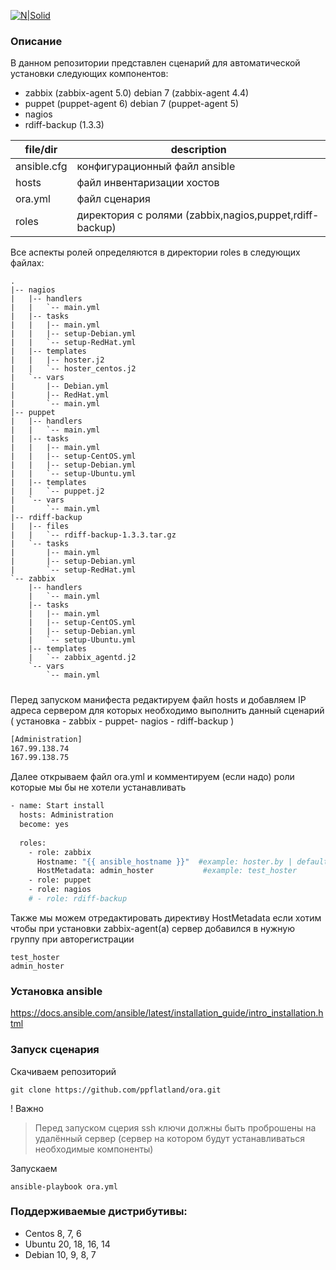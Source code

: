 [![N|Solid](https://www.fullstackpython.com/img/logos/ansible-wide.png)](https://docs.ansible.com/)

### Описание
В данном репозитории представлен сценарий для автоматической установки следующих  компонентов:
  - zabbix (zabbix-agent 5.0) debian 7 (zabbix-agent 4.4)
  - puppet (puppet-agent 6) debian 7 (puppet-agent 5)
  - nagios 
  - rdiff-backup (1.3.3)
 
| file/dir | description |
| ------ | ------ |
| ansible.cfg |конфигурационный файл ansible |
| hosts | файл инвентаризации хостов |
| ora.yml | файл сценария |
| roles | директория с ролями (zabbix,nagios,puppet,rdiff-backup) |

Все аспекты ролей определяются в директории roles в следующих файлах: 
```
.
|-- nagios
|   |-- handlers
|   |   `-- main.yml
|   |-- tasks
|   |   |-- main.yml
|   |   |-- setup-Debian.yml
|   |   `-- setup-RedHat.yml
|   |-- templates
|   |   |-- hoster.j2
|   |   `-- hoster_centos.j2
|   `-- vars
|       |-- Debian.yml
|       |-- RedHat.yml
|       `-- main.yml
|-- puppet
|   |-- handlers
|   |   `-- main.yml
|   |-- tasks
|   |   |-- main.yml
|   |   |-- setup-CentOS.yml
|   |   |-- setup-Debian.yml
|   |   `-- setup-Ubuntu.yml
|   |-- templates
|   |   `-- puppet.j2
|   `-- vars
|       `-- main.yml
|-- rdiff-backup
|   |-- files
|   |   `-- rdiff-backup-1.3.3.tar.gz
|   `-- tasks
|       |-- main.yml
|       |-- setup-Debian.yml
|       `-- setup-RedHat.yml
`-- zabbix
    |-- handlers
    |   `-- main.yml
    |-- tasks
    |   |-- main.yml
    |   |-- setup-CentOS.yml
    |   |-- setup-Debian.yml
    |   `-- setup-Ubuntu.yml
    |-- templates
    |   `-- zabbix_agentd.j2
    `-- vars
        `-- main.yml
```
##### 
Перед запуском манифеста редактируем файл hosts и добавляем IP адреса сервером для которых необходимо выполнить данный сценарий ( установка - zabbix - puppet- nagios - rdiff-backup )
```sh
[Administration]
167.99.138.74
167.99.138.75
```
Далее открываем файл ora.yml и комментируем (если надо) роли которые мы бы не хотели устанавливать
```sh
- name: Start install
  hosts: Administration
  become: yes
  
  roles:
    - role: zabbix
      Hostname: "{{ ansible_hostname }}"  #example: hoster.by | default hostname  
      HostMetadata: admin_hoster           #example: test_hoster
    - role: puppet
    - role: nagios
    # - role: rdiff-backup
```
Также мы можем отредактировать директиву HostMetadata если хотим чтобы при установки zabbix-agent(а) сервер добавился в нужную группу при авторегистрации
```
test_hoster
admin_hoster
```
### Установка ansible
https://docs.ansible.com/ansible/latest/installation_guide/intro_installation.html

### Запуск сценария
Скачиваем репозиторий
```
git clone https://github.com/ppflatland/ora.git
```
! Важно
> Перед запуском сцерия ssh ключи должны быть проброшены на удалённый сервер (сервер на котором будут устанавливаться необходимые компоненты)

Запускаем
```
ansible-playbook ora.yml
```
### Поддерживаемые дистрибутивы:
- Centos 8, 7, 6
- Ubuntu 20, 18, 16, 14
- Debian 10, 9, 8, 7
